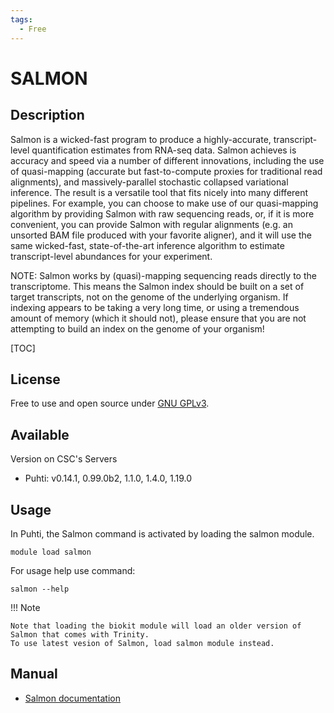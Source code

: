 ```yaml
---
tags:
  - Free
---
```


# SALMON

## Description

Salmon is a wicked-fast program to produce a highly-accurate, transcript-level quantification estimates from RNA-seq data. Salmon achieves is accuracy and speed via a number of different innovations, including the use of quasi-mapping (accurate but fast-to-compute proxies for traditional read alignments), and massively-parallel stochastic collapsed variational inference. The result is a versatile tool that fits nicely into many different pipelines. For example, you can choose to make use of our quasi-mapping algorithm by providing Salmon with raw sequencing reads, or, if it is more convenient, you can provide Salmon with regular alignments (e.g. an unsorted BAM file produced with your favorite aligner), and it will use the same wicked-fast, state-of-the-art inference algorithm to estimate transcript-level abundances for your experiment.

NOTE: Salmon works by (quasi)-mapping sequencing reads directly to the transcriptome. This means the Salmon index should be built on a set of target transcripts, not on the genome of the underlying organism. If indexing appears to be taking a very long time, or using a tremendous amount of memory (which it should not), please ensure that you are not attempting to build an index on the genome of your organism!

[TOC]

## License

Free to use and open source under [GNU GPLv3](https://www.gnu.org/licenses/gpl-3.0.html).

## Available

Version on CSC's Servers

-   Puhti: v0.14.1, 0.99.0b2, 1.1.0, 1.4.0, 1.19.0

## Usage

In Puhti, the Salmon command is activated by loading the salmon module.

```text
module load salmon
```
For usage help use command:
```text
salmon --help
```
!!! Note

    Note that loading the biokit module will load an older version of Salmon that comes with Trinity.
    To use latest vesion of Salmon, load salmon module instead.


## Manual

*   [Salmon documentation](https://salmon.readthedocs.io/en/latest/)





